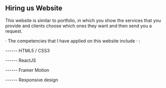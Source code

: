## Hiring us Website 
This website is similar to portfolio, in which you show the services that you provide and clients choose which ones they want and then send you a request.

· The competencies that I have applied on this website include · :

------ HTML5 / CSS3

------ ReactJS

------ Framer Motion 

------ Responsive design

